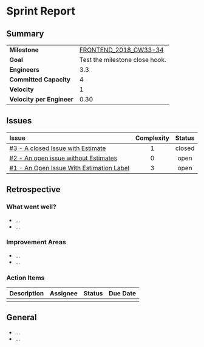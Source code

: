 
# Sprint Report

## Summary

|||
|:-|:-|
|**Milestone**| [FRONTEND_2018_CW33-34](https://github.bus.zalan.do/jwalendowsky/algorithms/milestone/1)|
|**Goal**| Test the milestone close hook.|
|**Engineers**| 3.3|
|**Committed Capacity**|4|
|**Velocity**|1|
|**Velocity per Engineer**|0.30|

## Issues

|Issue|Complexity|Status|
|:-|:-:|:-:|
|[#3 - A closed Issue with Estimate](https://github.com/jwalendowsky/algorithms/issues/3)|1|closed|
|[#2 - An open issue without Estimates](https://github.com/jwalendowsky/algorithms/issues/2)|0|open|
|[#1 - An Open Issue With Estimation Label](https://github.com/jwalendowsky/algorithms/issues/1)|3|open|

## Retrospective

### What went well?
- ...
- ...

### Improvement Areas
- ...
- ...

### Action Items
|Description|Assignee|Status|Due Date|
|:-|:-|:-:|:-:|
|||||

## General
- ...
- ...

